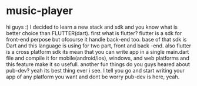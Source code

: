 # music-player
hi guys :)
I decided to learn a new stack and sdk and you know what is better choice than FLUTTER(dart). 
first what is flutter?
flutter is a sdk for front-end perpose but ofcourse it handle back-end too.
base of that sdk is Dart and this language is using for two part, front and back -end.
also flutter is a cross platform sdk its mean that you can write app
in a single main.dart file and compile it for mobile(android/ios), windows, and web platforms and this feature make it so usefull.
another fun things do you guys heared about pub-dev? yeah its best thing ever i see.
I tell you go and start writing your app of any platform you want and dont be worry
pub-dev is here, yeah.

